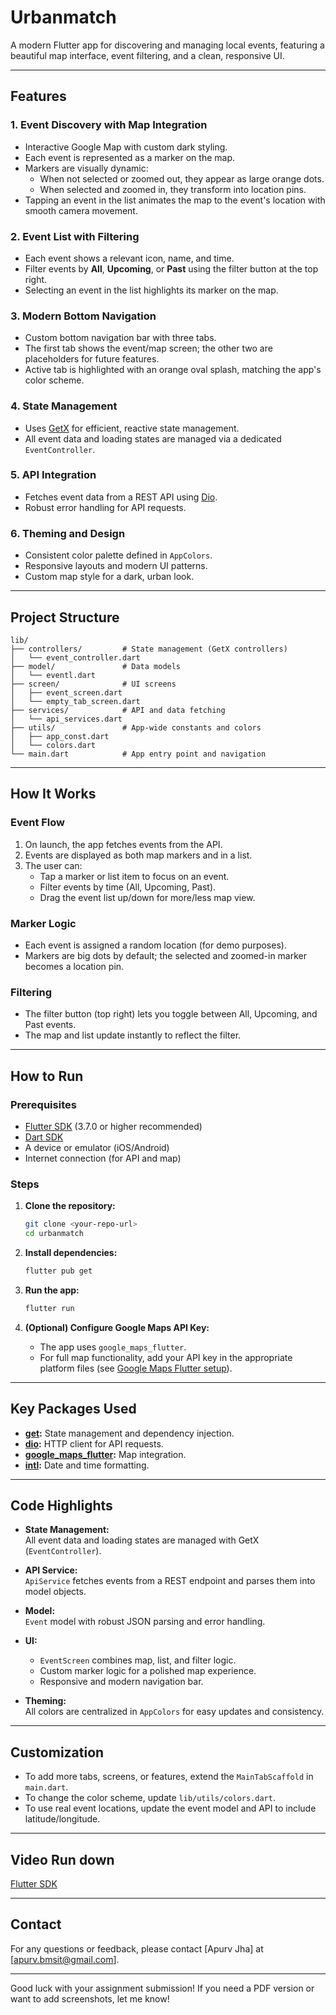 # Urbanmatch

A modern Flutter app for discovering and managing local events, featuring a beautiful map interface, event filtering, and a clean, responsive UI.

---

## Features

### 1. **Event Discovery with Map Integration**
- Interactive Google Map with custom dark styling.
- Each event is represented as a marker on the map.
- Markers are visually dynamic:  
  - When not selected or zoomed out, they appear as large orange dots.
  - When selected and zoomed in, they transform into location pins.
- Tapping an event in the list animates the map to the event's location with smooth camera movement.

### 2. **Event List with Filtering**
- Each event shows a relevant icon, name, and time.
- Filter events by **All**, **Upcoming**, or **Past** using the filter button at the top right.
- Selecting an event in the list highlights its marker on the map.

### 3. **Modern Bottom Navigation**
- Custom bottom navigation bar with three tabs.
- The first tab shows the event/map screen; the other two are placeholders for future features.
- Active tab is highlighted with an orange oval splash, matching the app's color scheme.

### 4. **State Management**
- Uses [GetX](https://pub.dev/packages/get) for efficient, reactive state management.
- All event data and loading states are managed via a dedicated `EventController`.

### 5. **API Integration**
- Fetches event data from a REST API using [Dio](https://pub.dev/packages/dio).
- Robust error handling for API requests.

### 6. **Theming and Design**
- Consistent color palette defined in `AppColors`.
- Responsive layouts and modern UI patterns.
- Custom map style for a dark, urban look.

---

## Project Structure

```
lib/
├── controllers/         # State management (GetX controllers)
│   └── event_controller.dart
├── model/               # Data models
│   └── eventl.dart
├── screen/              # UI screens
│   ├── event_screen.dart
│   └── empty_tab_screen.dart
├── services/            # API and data fetching
│   └── api_services.dart
├── utils/               # App-wide constants and colors
│   ├── app_const.dart
│   └── colors.dart
└── main.dart            # App entry point and navigation
```

---

## How It Works

### Event Flow
1. On launch, the app fetches events from the API.
2. Events are displayed as both map markers and in a list.
3. The user can:
   - Tap a marker or list item to focus on an event.
   - Filter events by time (All, Upcoming, Past).
   - Drag the event list up/down for more/less map view.

### Marker Logic
- Each event is assigned a random location (for demo purposes).
- Markers are big dots by default; the selected and zoomed-in marker becomes a location pin.

### Filtering
- The filter button (top right) lets you toggle between All, Upcoming, and Past events.
- The map and list update instantly to reflect the filter.

---

## How to Run

### Prerequisites
- [Flutter SDK](https://docs.flutter.dev/get-started/install) (3.7.0 or higher recommended)
- [Dart SDK](https://dart.dev/get-dart)
- A device or emulator (iOS/Android)
- Internet connection (for API and map)

### Steps

1. **Clone the repository:**
   ```sh
   git clone <your-repo-url>
   cd urbanmatch
   ```

2. **Install dependencies:**
   ```sh
   flutter pub get
   ```

3. **Run the app:**
   ```sh
   flutter run
   ```

4. **(Optional) Configure Google Maps API Key:**
   - The app uses `google_maps_flutter`.  
   - For full map functionality, add your API key in the appropriate platform files (see [Google Maps Flutter setup](https://pub.dev/packages/google_maps_flutter)).

---

## Key Packages Used

- **[get](https://pub.dev/packages/get):** State management and dependency injection.
- **[dio](https://pub.dev/packages/dio):** HTTP client for API requests.
- **[google_maps_flutter](https://pub.dev/packages/google_maps_flutter):** Map integration.
- **[intl](https://pub.dev/packages/intl):** Date and time formatting.

---

## Code Highlights

- **State Management:**  
  All event data and loading states are managed with GetX (`EventController`).

- **API Service:**  
  `ApiService` fetches events from a REST endpoint and parses them into model objects.

- **Model:**  
  `Event` model with robust JSON parsing and error handling.

- **UI:**  
  - `EventScreen` combines map, list, and filter logic.
  - Custom marker logic for a polished map experience.
  - Responsive and modern navigation bar.

- **Theming:**  
  All colors are centralized in `AppColors` for easy updates and consistency.

---

## Customization

- To add more tabs, screens, or features, extend the `MainTabScaffold` in `main.dart`.
- To change the color scheme, update `lib/utils/colors.dart`.
- To use real event locations, update the event model and API to include latitude/longitude.

---

## Video Run down

[Flutter SDK](https://share.vidyard.com/watch/2t5hPVLCXCwWADfkq3iwiD) 

---

## Contact

For any questions or feedback, please contact [Apurv Jha] at [apurv.bmsit@gmail.com].

---

Good luck with your assignment submission! If you need a PDF version or want to add screenshots, let me know!
